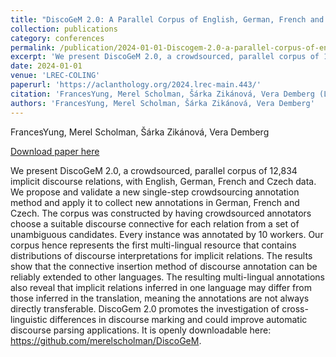 ```yaml
---
title: "DiscoGeM 2.0: A Parallel Corpus of English, German, French and Czech Implicit Discourse Relations"
collection: publications
category: conferences
permalink: /publication/2024-01-01-Discogem-2.0-a-parallel-corpus-of-english
excerpt: 'We present DiscoGeM 2.0, a crowdsourced, parallel corpus of 12,834 implicit discourse relations, with English, German, French and Czech data. We propose and validate a new single-step crowdsourcing annotation method and apply it to collect new annotations in German, French and Czech. The corpus was constructed by having crowdsourced annotators choose a suitable discourse connective for each relation from a set of unambiguous candidates. Every instance was annotated by 10 workers. Our corpus hence represents the first multi-lingual resource that contains distributions of discourse interpretations for implicit relations. The results show that the connective insertion method of discourse annotation can be reliably extended to other languages. The resulting multi-lingual annotations also reveal that implicit relations inferred in one language may differ from those inferred in the translation, meaning the annotations are not always directly transferable. DiscoGem 2.0 promotes the investigation of cross-linguistic differences in discourse marking and could improve automatic discourse parsing applications. It is openly downloadable here: https://github.com/merelscholman/DiscoGeM.'
date: 2024-01-01
venue: 'LREC-COLING'
paperurl: 'https://aclanthology.org/2024.lrec-main.443/'
citation: 'FrancesYung, Merel Scholman, Šárka Zikánová, Vera Demberg (LREC-COLING 2024)'
authors: 'FrancesYung, Merel Scholman, Šárka Zikánová, Vera Demberg'
---
```

FrancesYung, Merel Scholman, Šárka Zikánová, Vera Demberg

<a href='https://aclanthology.org/2024.lrec-main.443/'>Download paper here</a>

We present DiscoGeM 2.0, a crowdsourced, parallel corpus of 12,834 implicit discourse relations, with English, German, French and Czech data. We propose and validate a new single-step crowdsourcing annotation method and apply it to collect new annotations in German, French and Czech. The corpus was constructed by having crowdsourced annotators choose a suitable discourse connective for each relation from a set of unambiguous candidates. Every instance was annotated by 10 workers. Our corpus hence represents the first multi-lingual resource that contains distributions of discourse interpretations for implicit relations. The results show that the connective insertion method of discourse annotation can be reliably extended to other languages. The resulting multi-lingual annotations also reveal that implicit relations inferred in one language may differ from those inferred in the translation, meaning the annotations are not always directly transferable. DiscoGem 2.0 promotes the investigation of cross-linguistic differences in discourse marking and could improve automatic discourse parsing applications. It is openly downloadable here: https://github.com/merelscholman/DiscoGeM.
